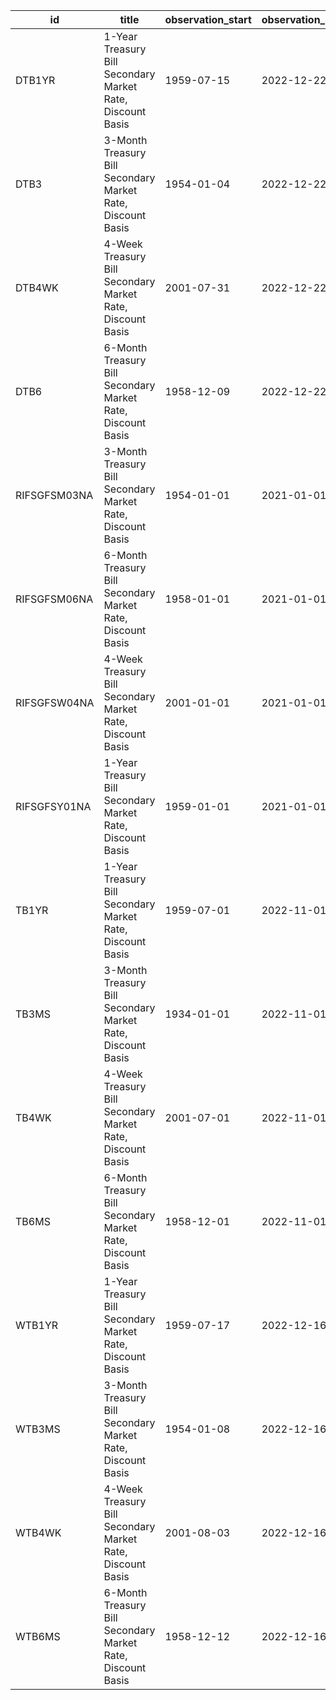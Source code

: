| id           | title                                                       | observation_start   | observation_end   |
|--------------|-------------------------------------------------------------|---------------------|-------------------|
| DTB1YR       | 1-Year Treasury Bill Secondary Market Rate, Discount Basis  | 1959-07-15          | 2022-12-22        |
| DTB3         | 3-Month Treasury Bill Secondary Market Rate, Discount Basis | 1954-01-04          | 2022-12-22        |
| DTB4WK       | 4-Week Treasury Bill Secondary Market Rate, Discount Basis  | 2001-07-31          | 2022-12-22        |
| DTB6         | 6-Month Treasury Bill Secondary Market Rate, Discount Basis | 1958-12-09          | 2022-12-22        |
| RIFSGFSM03NA | 3-Month Treasury Bill Secondary Market Rate, Discount Basis | 1954-01-01          | 2021-01-01        |
| RIFSGFSM06NA | 6-Month Treasury Bill Secondary Market Rate, Discount Basis | 1958-01-01          | 2021-01-01        |
| RIFSGFSW04NA | 4-Week Treasury Bill Secondary Market Rate, Discount Basis  | 2001-01-01          | 2021-01-01        |
| RIFSGFSY01NA | 1-Year Treasury Bill Secondary Market Rate, Discount Basis  | 1959-01-01          | 2021-01-01        |
| TB1YR        | 1-Year Treasury Bill Secondary Market Rate, Discount Basis  | 1959-07-01          | 2022-11-01        |
| TB3MS        | 3-Month Treasury Bill Secondary Market Rate, Discount Basis | 1934-01-01          | 2022-11-01        |
| TB4WK        | 4-Week Treasury Bill Secondary Market Rate, Discount Basis  | 2001-07-01          | 2022-11-01        |
| TB6MS        | 6-Month Treasury Bill Secondary Market Rate, Discount Basis | 1958-12-01          | 2022-11-01        |
| WTB1YR       | 1-Year Treasury Bill Secondary Market Rate, Discount Basis  | 1959-07-17          | 2022-12-16        |
| WTB3MS       | 3-Month Treasury Bill Secondary Market Rate, Discount Basis | 1954-01-08          | 2022-12-16        |
| WTB4WK       | 4-Week Treasury Bill Secondary Market Rate, Discount Basis  | 2001-08-03          | 2022-12-16        |
| WTB6MS       | 6-Month Treasury Bill Secondary Market Rate, Discount Basis | 1958-12-12          | 2022-12-16        |